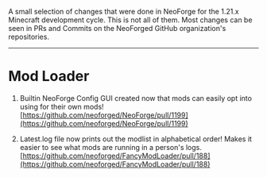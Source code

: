 A small selection of changes that were done in NeoForge for the 1.21.x Minecraft development cycle. This is not all of them. Most changes can be seen in PRs and Commits on the NeoForged GitHub organization's repositories.

--------------
# Mod Loader
1. Builtin NeoForge Config GUI created now that mods can easily opt into using for their own mods!<br>[https://github.com/neoforged/NeoForge/pull/1199](https://github.com/neoforged/NeoForge/pull/1199)

2. Latest.log file now prints out the modlist in alphabetical order! Makes it easier to see what mods are running in a person's logs.<br>[https://github.com/neoforged/FancyModLoader/pull/188](https://github.com/neoforged/FancyModLoader/pull/188)
